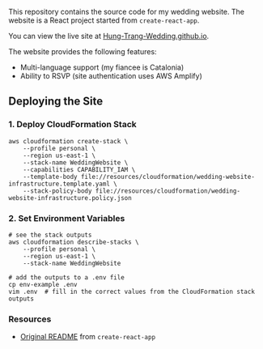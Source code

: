 This repository contains the source code for my wedding website. The website is a React project started from `create-react-app`.

You can view the live site at [Hung-Trang-Wedding.github.io](https://Hung-Trang-Wedding.github.io).

The website provides the following features:

-   Multi-language support (my fiancee is Catalonia)
-   Ability to RSVP (site authentication uses AWS Amplify)

## Deploying the Site

### 1. Deploy CloudFormation Stack

```shell script
aws cloudformation create-stack \
    --profile personal \
    --region us-east-1 \
    --stack-name WeddingWebsite \
    --capabilities CAPABILITY_IAM \
    --template-body file://resources/cloudformation/wedding-website-infrastructure.template.yaml \
    --stack-policy-body file://resources/cloudformation/wedding-website-infrastructure.policy.json
```

### 2. Set Environment Variables

```shell script
# see the stack outputs
aws cloudformation describe-stacks \
    --profile personal \
    --region us-east-1 \
    --stack-name WeddingWebsite

# add the outputs to a .env file
cp env-example .env
vim .env  # fill in the correct values from the CloudFormation stack outputs
```

### Resources

-   [Original README](docs/create-react-app.md) from `create-react-app`
